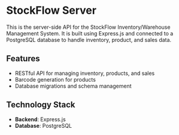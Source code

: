 # StockFlow Server

This is the server-side API for the StockFlow Inventory/Warehouse Management System. It is built using Express.js and connected to a PostgreSQL database to handle inventory, product, and sales data.

## Features

- RESTful API for managing inventory, products, and sales
- Barcode generation for products
- Database migrations and schema management

## Technology Stack

- **Backend**: Express.js
- **Database**: PostgreSQL
